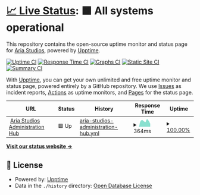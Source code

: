 # [📈 Live Status](https://status.ariastudio.dev): <!--live status--> **🟩 All systems operational**

This repository contains the open-source uptime monitor and status page for [Aria Studios](https://ariastudio.dev), powered by [Upptime](https://github.com/upptime/upptime).

[![Uptime CI](https://github.com/koj-co/upptime/workflows/Uptime%20CI/badge.svg)](https://github.com/koj-co/upptime/actions?query=workflow%3A%22Uptime+CI%22)
[![Response Time CI](https://github.com/koj-co/upptime/workflows/Response%20Time%20CI/badge.svg)](https://github.com/koj-co/upptime/actions?query=workflow%3A%22Response+Time+CI%22)
[![Graphs CI](https://github.com/koj-co/upptime/workflows/Graphs%20CI/badge.svg)](https://github.com/koj-co/upptime/actions?query=workflow%3A%22Graphs+CI%22)
[![Static Site CI](https://github.com/koj-co/upptime/workflows/Static%20Site%20CI/badge.svg)](https://github.com/koj-co/upptime/actions?query=workflow%3A%22Static+Site+CI%22)
[![Summary CI](https://github.com/koj-co/upptime/workflows/Summary%20CI/badge.svg)](https://github.com/koj-co/upptime/actions?query=workflow%3A%22Summary+CI%22)

With [Upptime](https://upptime.js.org), you can get your own unlimited and free uptime monitor and status page, powered entirely by a GitHub repository. We use [Issues](https://github.com/AiedailEclipsed/ariastudiosstatus/issues) as incident reports, [Actions](https://github.com/AiedailEclipsed/ariastudiosstatus/actions) as uptime monitors, and [Pages](https://status.ariastudio.dev) for the status page.

<!--start: status pages-->
<!-- This summary is generated by Upptime (https://github.com/upptime/upptime) -->
<!-- Do not edit this manually, your changes will be overwritten -->
<!-- prettier-ignore -->
| URL | Status | History | Response Time | Uptime |
| --- | ------ | ------- | ------------- | ------ |
| <img alt="" src="https://icons.duckduckgo.com/ip3/my.ariastudio.dev.ico" height="13"> [Aria Studios Administration Hub](https://my.ariastudio.dev) | 🟩 Up | [aria-studios-administration-hub.yml](https://github.com/AiedailEclipsed/ariastudiosstatus/commits/HEAD/history/aria-studios-administration-hub.yml) | <details><summary><img alt="Response time graph" src="./graphs/aria-studios-administration-hub/response-time-week.png" height="20"> 364ms</summary><br><a href="https://status.ariastudio.dev/history/aria-studios-administration-hub"><img alt="Response time 337" src="https://img.shields.io/endpoint?url=https%3A%2F%2Fraw.githubusercontent.com%2FAiedailEclipsed%2Fariastudiosstatus%2FHEAD%2Fapi%2Faria-studios-administration-hub%2Fresponse-time.json"></a><br><a href="https://status.ariastudio.dev/history/aria-studios-administration-hub"><img alt="24-hour response time 187" src="https://img.shields.io/endpoint?url=https%3A%2F%2Fraw.githubusercontent.com%2FAiedailEclipsed%2Fariastudiosstatus%2FHEAD%2Fapi%2Faria-studios-administration-hub%2Fresponse-time-day.json"></a><br><a href="https://status.ariastudio.dev/history/aria-studios-administration-hub"><img alt="7-day response time 364" src="https://img.shields.io/endpoint?url=https%3A%2F%2Fraw.githubusercontent.com%2FAiedailEclipsed%2Fariastudiosstatus%2FHEAD%2Fapi%2Faria-studios-administration-hub%2Fresponse-time-week.json"></a><br><a href="https://status.ariastudio.dev/history/aria-studios-administration-hub"><img alt="30-day response time 312" src="https://img.shields.io/endpoint?url=https%3A%2F%2Fraw.githubusercontent.com%2FAiedailEclipsed%2Fariastudiosstatus%2FHEAD%2Fapi%2Faria-studios-administration-hub%2Fresponse-time-month.json"></a><br><a href="https://status.ariastudio.dev/history/aria-studios-administration-hub"><img alt="1-year response time 333" src="https://img.shields.io/endpoint?url=https%3A%2F%2Fraw.githubusercontent.com%2FAiedailEclipsed%2Fariastudiosstatus%2FHEAD%2Fapi%2Faria-studios-administration-hub%2Fresponse-time-year.json"></a></details> | <details><summary><a href="https://status.ariastudio.dev/history/aria-studios-administration-hub">100.00%</a></summary><a href="https://status.ariastudio.dev/history/aria-studios-administration-hub"><img alt="All-time uptime 96.91%" src="https://img.shields.io/endpoint?url=https%3A%2F%2Fraw.githubusercontent.com%2FAiedailEclipsed%2Fariastudiosstatus%2FHEAD%2Fapi%2Faria-studios-administration-hub%2Fuptime.json"></a><br><a href="https://status.ariastudio.dev/history/aria-studios-administration-hub"><img alt="24-hour uptime 100.00%" src="https://img.shields.io/endpoint?url=https%3A%2F%2Fraw.githubusercontent.com%2FAiedailEclipsed%2Fariastudiosstatus%2FHEAD%2Fapi%2Faria-studios-administration-hub%2Fuptime-day.json"></a><br><a href="https://status.ariastudio.dev/history/aria-studios-administration-hub"><img alt="7-day uptime 100.00%" src="https://img.shields.io/endpoint?url=https%3A%2F%2Fraw.githubusercontent.com%2FAiedailEclipsed%2Fariastudiosstatus%2FHEAD%2Fapi%2Faria-studios-administration-hub%2Fuptime-week.json"></a><br><a href="https://status.ariastudio.dev/history/aria-studios-administration-hub"><img alt="30-day uptime 100.00%" src="https://img.shields.io/endpoint?url=https%3A%2F%2Fraw.githubusercontent.com%2FAiedailEclipsed%2Fariastudiosstatus%2FHEAD%2Fapi%2Faria-studios-administration-hub%2Fuptime-month.json"></a><br><a href="https://status.ariastudio.dev/history/aria-studios-administration-hub"><img alt="1-year uptime 99.97%" src="https://img.shields.io/endpoint?url=https%3A%2F%2Fraw.githubusercontent.com%2FAiedailEclipsed%2Fariastudiosstatus%2FHEAD%2Fapi%2Faria-studios-administration-hub%2Fuptime-year.json"></a></details>

<!--end: status pages-->

[**Visit our status website →**](https://status.ariastudio.dev)

## 📄 License

- Powered by: [Upptime](https://github.com/upptime/upptime)
- Data in the `./history` directory: [Open Database License](https://opendatacommons.org/licenses/odbl/1-0/)

